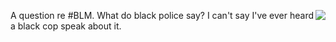 <img src="http://scripting.com/images/2020/08/20/obama.png" border="0" align="right">A question re #BLM. What do black police say? I can't say I've ever heard a black cop speak about it.

